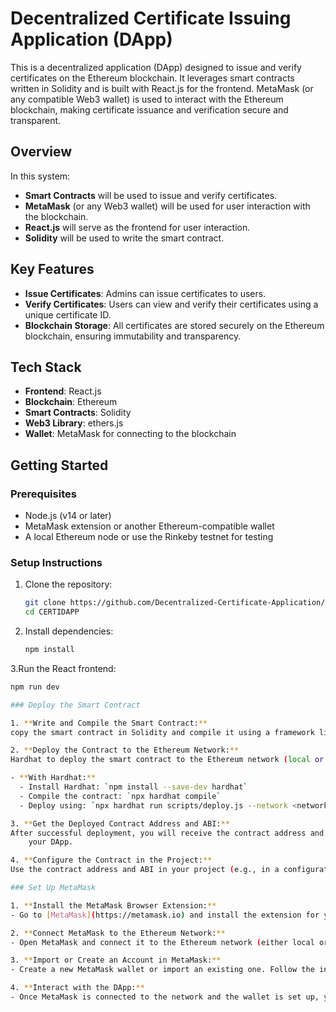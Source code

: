 # Decentralized Certificate Issuing Application (DApp)

This is a decentralized application (DApp) designed to issue and verify certificates on the Ethereum blockchain. It leverages smart contracts written in Solidity and is built with React.js for the frontend. MetaMask (or any compatible Web3 wallet) is used to interact with the Ethereum blockchain, making certificate issuance and verification secure and transparent.

## Overview

In this system:

- **Smart Contracts** will be used to issue and verify certificates.
- **MetaMask** (or any Web3 wallet) will be used for user interaction with the blockchain.
- **React.js** will serve as the frontend for user interaction.
- **Solidity** will be used to write the smart contract.

## Key Features

- **Issue Certificates**: Admins can issue certificates to users.
- **Verify Certificates**: Users can view and verify their certificates using a unique certificate ID.
- **Blockchain Storage**: All certificates are stored securely on the Ethereum blockchain, ensuring immutability and transparency.

## Tech Stack

- **Frontend**: React.js
- **Blockchain**: Ethereum
- **Smart Contracts**: Solidity
- **Web3 Library**: ethers.js
- **Wallet**: MetaMask for connecting to the blockchain

## Getting Started

### Prerequisites

- Node.js (v14 or later)
- MetaMask extension or another Ethereum-compatible wallet
- A local Ethereum node or use the Rinkeby testnet for testing

### Setup Instructions

1. Clone the repository:

   ```bash
   git clone https://github.com/Decentralized-Certificate-Application/CERTIDAPP.git
   cd CERTIDAPP

2. Install dependencies:
   
   ```bash
   npm install


3.Run the React frontend:

   ```bash
   npm run dev

### Deploy the Smart Contract

1. **Write and Compile the Smart Contract:**
   copy the smart contract in Solidity and compile it using a framework like Hardhat.

2. **Deploy the Contract to the Ethereum Network:**
   Hardhat to deploy the smart contract to the Ethereum network (local or testnet).

   - **With Hardhat:**
     - Install Hardhat: `npm install --save-dev hardhat`
     - Compile the contract: `npx hardhat compile`
     - Deploy using: `npx hardhat run scripts/deploy.js --network <network-name>

3. **Get the Deployed Contract Address and ABI:**
   After successful deployment, you will receive the contract address and ABI. Save these values as they will be required for interacting with the contract in 
       your DApp.

4. **Configure the Contract in the Project:**
   Use the contract address and ABI in your project (e.g., in a configuration file) to interact with the deployed contract.

### Set Up MetaMask

1. **Install the MetaMask Browser Extension:**
   - Go to [MetaMask](https://metamask.io) and install the extension for your preferred browser.

2. **Connect MetaMask to the Ethereum Network:**
   - Open MetaMask and connect it to the Ethereum network (either local or a testnet like Rinkeby).

3. **Import or Create an Account in MetaMask:**
   - Create a new MetaMask wallet or import an existing one. Follow the instructions provided by MetaMask.

4. **Interact with the DApp:**
   - Once MetaMask is connected to the network and the wallet is set up, you can interact with the DApp on the Ethereum blockchain.
